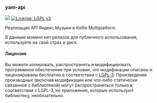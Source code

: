 ### yam-api

![](https://kotl.in/badges/experimental.svg)
[![License: LGPL v3](https://img.shields.io/badge/License-LGPL_v3-blue.svg)](https://www.gnu.org/licenses/lgpl-3.0)

Реализация API Яндекс Музыки в Kotlin Multiplatform.

В данным момент нет релизов для публичного использования, используйте на свой страх и риск.

#### Лицензия

Вы можете копировать, распространять и модифицировать программное обеспечение при условии, что модификации описаны и
лицензированы бесплатно в соответствии с [LGPL-3](https://www.gnu.org/licenses/lgpl-3.0.html). Произведения
производных (включая модификации или что-либо статически связанное с библиотекой) могут распространяться только в
соответствии с LGPL-3, но приложения, которые используют библиотеку, необязательно.
